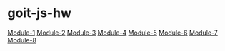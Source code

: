 # goit-js-hw

<a href="./module-1/index.html">Module-1</a>
<a href="./module-2/index.html">Module-2</a>
<a href="./module-3/index.html">Module-3</a>
<a href="./module-4/index.html">Module-4</a>
<a href="./module-5/index.html">Module-5</a>
<a href="./module-6/index.html">Module-6</a>
<a href="./module-7/index.html">Module-7</a>
<a href="./module-8/index.html">Module-8</a>
